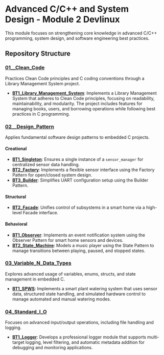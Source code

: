 # Advanced C/C++ and System Design - Module 2 Devlinux

This module focuses on strengthening core knowledge in advanced C/C++ programming, system design, and software engineering best practices.

## Repository Structure

### [01__Clean_Code](01__Clean_Code/BT1/)
Practices Clean Code principles and C coding conventions through a Library Management System project.
- **[BT1_Library_Management_System](01__Clean_Code/BT1/)**: Implements a Library Management System that adheres to Clean Code principles, focusing on readability, maintainability, and modularity. The project includes features for managing books, users, and borrowing operations while following best practices in C programming.

### [02__Design_Pattern](02__Design_Pattern/)
Applies fundamental software design patterns to embedded C projects.

#### Creational
- **[BT1_Singleton](02__Design_Pattern/Creational/BT1_Singleton/)**: Ensures a single instance of a `sensor_manager` for centralized sensor data handling.
- **[BT2_Factory](02__Design_Pattern/Creational/BT2_Factory/)**: Implements a flexible sensor interface using the Factory Pattern for open/closed system design.
- **[BT3_Builder](02__Design_Pattern/Creational/BT3_Builder/)**: Simplifies UART configuration setup using the Builder Pattern.

#### Structural
- **[BT2_Facade](02__Design_Pattern/Structural/BT2_Facade/)**: Unifies control of subsystems in a smart home via a high-level Facade interface.

#### Behavioral
- **[BT1_Observer](02__Design_Pattern/Behavioral/BT1_Observer/)**: Implements an event notification system using the Observer Pattern for smart home sensors and devices.
- **[BT2_State_Machine](02__Design_Pattern/Behavioral/BT2_State_Machine/)**: Models a music player using the State Pattern to manage transitions between playing, paused, and stopped states.

### [03_Variable_N_Data_Types](03_Variable_N_Data_Types/)
Explores advanced usage of variables, enums, structs, and state management in embedded C.

- **[BT1_SPWS](03_Variable_N_Data_Types/BT1_SPWS/)**: Implements a smart plant watering system that uses sensor data, structured state handling, and simulated hardware control to manage automated and manual watering modes.

### [04_Standard_I_O](04_Standard_I_O/)
Focuses on advanced input/output operations, including file handling and logging.
- **[BT1_Logger](04_Standard_I_O/BT1_Logger/)**: Develops a professional logger module that supports multi-target logging, level filtering, and automatic metadata addition for debugging and monitoring applications.
